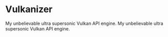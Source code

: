 # Vulkanizer
My unbelievable ultra supersonic Vulkan API engine.
My unbelievable ultra supersonic Vulkan API engine.
